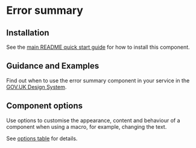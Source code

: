 # Error summary

## Installation

See the [main README quick start guide](https://github.com/alphagov/govuk-frontend/tree/test_moving_docs#quick-start) for how to install this component.

## Guidance and Examples

Find out when to use the error summary component in your service in the [GOV.UK Design System](https://test_moving_docs--govuk-design-system-preview.netlify.com/components/error-summary).

## Component options

Use options to customise the appearance, content and behaviour of a component when using a macro, for example, changing the text.

See [options table](https://test_moving_docs--govuk-design-system-preview.netlify.com/components/error-summary/#options-error-summary-example) for details.
